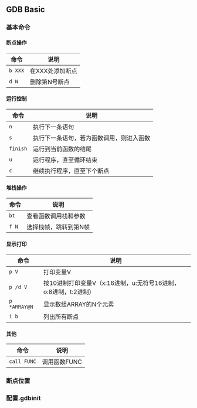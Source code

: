 ## GDB Basic

### 基本命令

#### 断点操作

命令 | 说明
--- | ---
```b XXX``` | 在XXX处添加断点
```d N``` | 删除第N号断点

#### 运行控制

命令 | 说明
--- | ---
```n``` | 执行下一条语句
```s``` | 执行下一条语句，若为函数调用，则进入函数
```finish``` | 运行到当前函数的结尾
```u``` | 运行程序，直至循环结束
```c``` | 继续执行程序，直至下个断点

#### 堆栈操作

命令 | 说明
--- | ---
```bt``` | 查看函数调用栈和参数
```f N``` | 选择栈帧，跳转到第N帧

#### 显示打印

命令 | 说明
--- | ---
```p V``` | 打印变量V
```p /d V``` | 按10进制打印变量V（x:16进制，u:无符号16进制，o:8进制，t:2进制）
```p *ARRAY@N``` | 显示数组ARRAY的N个元素
```i b``` | 列出所有断点


#### 其他

命令 | 说明
--- | ---
```call FUNC``` | 调用函数FUNC

### 断点位置

### 配置.gdbinit

